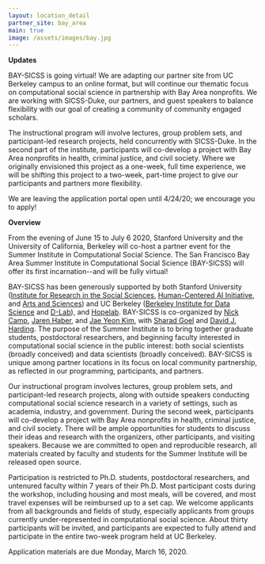 ```yaml
---
layout: location_detail
partner_site: bay_area
main: true
image: /assets/images/bay.jpg
---
```


**Updates** 

BAY-SICSS is going virtual! We are adapting our partner site from UC Berkeley campus to an online format, but will continue our thematic focus on computational social science in partnership with Bay Area nonprofits. We are working with SICSS-Duke, our partners, and guest speakers to balance flexibility with our goal of creating a community of community engaged scholars. 

The instructional program will involve lectures, group problem sets, and participant-led research projects, held concurrently with SICSS-Duke. In the second part of the institute, participants will co-develop a project with Bay Area nonprofits in health, criminal justice, and civil society. Where we originally envisioned this project as a one-week, full time experience, we will be shifting this project to a two-week, part-time project to give our participants and partners more flexibility.

We are leaving the application portal open until 4/24/20; we encourage you to apply! 


**Overview**

From the evening of June 15 to July 6 2020, Stanford University and the University of California, Berkeley will co-host a partner event for the Summer Institute in Computational Social Science. The San Francisco Bay Area Summer Institute in Computational Social Science (BAY-SICSS) will offer its first incarnation--and will be fully virtual!  

BAY-SICSS has been generously supported by both Stanford University ([Institute for Research in the Social Sciences](https://iriss.stanford.edu/), [Human-Centered AI Initiative](https://hai.stanford.edu/), and [Arts and Sciences](https://exploredegrees.stanford.edu/schoolofhumanitiesandsciences/)) and UC Berkeley ([Berkeley Institute for Data Science](https://bids.berkeley.edu/) and [D-Lab](https://dlab.berkeley.edu/)), and [Hopelab](https://hopelab.org/). BAY-SICSS is co-organized by [Nick Camp](https://ncamp.people.stanford.edu/), [Jaren Haber](https://www.jarenhaber.com/), and [Jae Yeon Kim](https://jaeyk.github.io/), with [Sharad Goel](https://5harad.com/) and [David J. Harding](https://sociology.berkeley.edu/faculty/david-j-harding).
The purpose of the Summer Institute is to bring together graduate students, postdoctoral researchers, and beginning faculty interested in computational social science in the public interest: both social scientists (broadly conceived) and data scientists (broadly conceived). BAY-SICSS is unique among partner locations in its focus on local community partnership, as reflected in our programming, participants, and partners. 

Our instructional program involves lectures, group problem sets, and participant-led research projects, along with outside speakers conducting computational social science research in a variety of settings, such as academia, industry, and government. During the second week, participants will co-develop a project with Bay Area nonprofits in health, criminal justice, and civil society. There will be ample opportunities for students to discuss their ideas and research with the organizers, other participants, and visiting speakers. Because we are committed to open and reproducible research, all materials created by faculty and students for the Summer Institute will be released open source. 

Participation is restricted to Ph.D. students, postdoctoral researchers, and untenured faculty within 7 years of their Ph.D. Most participant costs during the workshop, including housing and most meals, will be covered, and most travel expenses will be reimbursed up to a set cap. We welcome applicants from all backgrounds and fields of study, especially applicants from groups currently under-represented in computational social science. About thirty participants will be invited, and participants are expected to fully attend and participate in the entire two-week program held at UC Berkeley.

Application materials are due Monday, March 16, 2020.
